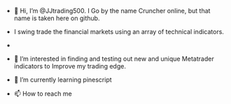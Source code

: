 - 👋 Hi, I’m @JJtrading500. I Go by the name Cruncher online, but that name is taken here on github.
-  I swing trade the financial markets using an array of technical indicators.
- 
- 👀 I’m interested in finding and testing out new and unique Metatrader indicators to Improve my trading edge.
- 🌱 I’m currently learning pinescript
 
- 📫 How to reach me 

<!---
JJtrading500/JJtrading500 is a ✨ special ✨ repository because its `README.md` (this file) appears on your GitHub profile.
You can click the Preview link to take a look at your changes.
--->
